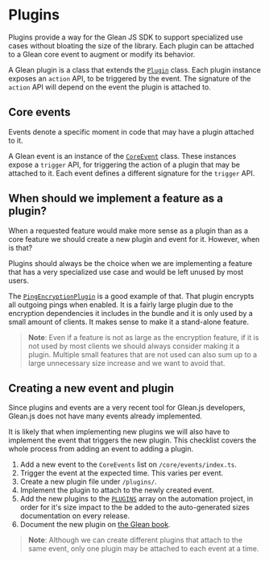 # Plugins

Plugins provide a way for the Glean JS SDK to support specialized use cases without bloating
the size of the library. Each plugin can be attached to a Glean core event to augment
or modify its behavior.

A Glean plugin is a class that extends the [`Plugin`](https://mozilla.github.io/glean.js/classes/plugins.default.html) class. Each plugin instance exposes an
`action` API, to be triggered by the event. The signature of the `action` API will depend on
the event the plugin is attached to.

## Core events

Events denote a specific moment in code that may have a plugin attached to it.

A Glean event is an instance of the [`CoreEvent`](https://mozilla.github.io/glean.js/classes/core_events.CoreEvent.html) class. These instances expose a `trigger` API,
for triggering the action of a plugin that may be attached to it. Each event defines a different
signature for the `trigger` API.

## When should we implement a feature as a plugin?

When a requested feature would make more sense as a plugin than as a core feature
we should create a new plugin and event for it. However, when is that?

Plugins should always be the choice when we are implementing a feature that has a very specialized
use case and would be left unused by most users.

The [`PingEncryptionPlugin`](https://mozilla.github.io/glean.js/classes/plugins_encryption.default.html)
is a good example of that. That plugin encrypts all outgoing pings when enabled. It is a fairly large
plugin due to the encryption dependencies it includes in the bundle and it is only used by a small
amount of clients. It makes sense to make it a stand-alone feature.

> **Note**: Even if a feature is not as large as the encryption feature, if it is not used by most
> clients we should always consider making it a plugin. Multiple small features that are not used
> can also sum up to a large unnecessary size increase and we want to avoid that.

## Creating a new event and plugin

Since plugins and events are a very recent tool for Glean.js developers,
Glean.js does not have many events already implemented.

It is likely that when implementing new plugins we will also have to implement the event that
triggers the new plugin. This checklist covers the whole process from adding an event to adding a plugin.

1. Add a new event to the `CoreEvents` list on `/core/events/index.ts`.
2. Trigger the event at the expected time. This varies per event.
3. Create a new plugin file under `/plugins/`.
4. Implement the plugin to attach to the newly created event.
5. Add the new plugins to the [`PLUGINS`](../../automation/size/utils.js) array on the automation project, in order for it's size impact to the be added to the auto-generated sizes documentation on every release.
6. Document the new plugin on [the Glean book](https://mozilla.github.io/glean/book/language-bindings/javascript/plugins/index.html).

> **Note**: Although we can create different plugins that attach to the same event,
> only one plugin may be attached to each event at a time.
